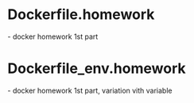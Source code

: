 <h1>Dockerfile.homework</h1> - docker homework 1st part <br>
<h1>Dockerfile_env.homework</h1> - docker homework 1st part, variation vith variable
